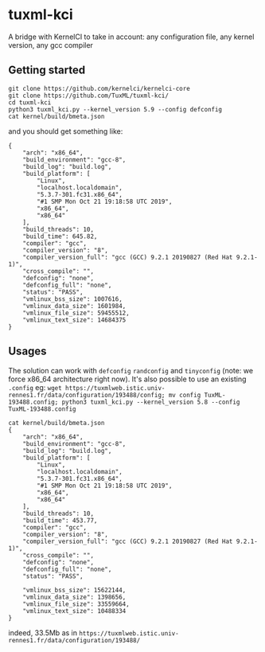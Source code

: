 # tuxml-kci

A bridge with KernelCI to take in account: any configuration file, any kernel version, any gcc compiler 

## Getting started

```
git clone https://github.com/kernelci/kernelci-core
git clone https://github.com/TuxML/tuxml-kci/
cd tuxml-kci
python3 tuxml_kci.py --kernel_version 5.9 --config defconfig
cat kernel/build/bmeta.json 
```

and you should get something like:
```
{
    "arch": "x86_64",
    "build_environment": "gcc-8",
    "build_log": "build.log",
    "build_platform": [
        "Linux",
        "localhost.localdomain",
        "5.3.7-301.fc31.x86_64",
        "#1 SMP Mon Oct 21 19:18:58 UTC 2019",
        "x86_64",
        "x86_64"
    ],
    "build_threads": 10,
    "build_time": 645.82,
    "compiler": "gcc",
    "compiler_version": "8",
    "compiler_version_full": "gcc (GCC) 9.2.1 20190827 (Red Hat 9.2.1-1)",
    "cross_compile": "",
    "defconfig": "none",
    "defconfig_full": "none",
    "status": "PASS",
    "vmlinux_bss_size": 1007616,
    "vmlinux_data_size": 1601984,
    "vmlinux_file_size": 59455512,
    "vmlinux_text_size": 14684375
}
```

## Usages

The solution can work with `defconfig` `randconfig` and `tinyconfig` (note: we force x86_64 architecture right now). 
It's also possible to use an existing `.config` eg:
`wget https://tuxmlweb.istic.univ-rennes1.fr/data/configuration/193488/config; mv config TuxML-193488.config; python3 tuxml_kci.py --kernel_version 5.8 --config TuxML-193488.config` 

```
cat kernel/build/bmeta.json 
{
    "arch": "x86_64",
    "build_environment": "gcc-8",
    "build_log": "build.log",
    "build_platform": [
        "Linux",
        "localhost.localdomain",
        "5.3.7-301.fc31.x86_64",
        "#1 SMP Mon Oct 21 19:18:58 UTC 2019",
        "x86_64",
        "x86_64"
    ],
    "build_threads": 10,
    "build_time": 453.77,
    "compiler": "gcc",
    "compiler_version": "8",
    "compiler_version_full": "gcc (GCC) 9.2.1 20190827 (Red Hat 9.2.1-1)",
    "cross_compile": "",
    "defconfig": "none",
    "defconfig_full": "none",
    "status": "PASS",

    "vmlinux_bss_size": 15622144,
    "vmlinux_data_size": 1398656,
    "vmlinux_file_size": 33559664,
    "vmlinux_text_size": 10488334
}
``` 
indeed, 33.5Mb as in `https://tuxmlweb.istic.univ-rennes1.fr/data/configuration/193488/`
